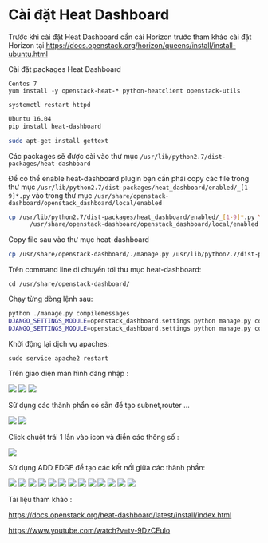 # Cài đặt Heat Dashboard 

Trước khi cài đặt Heat Dashboard cần cài Horizon trước tham khảo cài đặt Horizon tại https://docs.openstack.org/horizon/queens/install/install-ubuntu.html

Cài đặt packages Heat Dashboard

```
Centos 7
yum install -y openstack-heat-* python-heatclient openstack-utils
```
`systemctl restart httpd`

``` sh
Ubuntu 16.04
pip install heat-dashboard
```
``` sh
sudo apt-get install gettext
```

Các packages sẽ được cài vào thư mục `/usr/lib/python2.7/dist-packages/heat-dashboard`


Để có thể enable heat-dashboard plugin bạn cần phải copy các file trong thư mục `/usr/lib/python2.7/dist-packages/heat_dashboard/enabled/_[1-9]*.py` vào trong thư mục `/usr/share/openstack-dashboard/openstack_dashboard/local/enabled`

``` sh
cp /usr/lib/python2.7/dist-packages/heat_dashboard/enabled/_[1-9]*.py \
      /usr/share/openstack-dashboard/openstack_dashboard/local/enabled
```

Copy file sau vào thư mục heat-dashboard

``` sh
cp /usr/share/openstack-dashboard/./manage.py /usr/lib/python2.7/dist-packages/heat_dashboard/
```

Trên command line di chuyển tới thư mục heat-dashboard:

`cd /usr/share/openstack-dashboard/`

Chạy từng dòng lệnh sau:

``` sh
python ./manage.py compilemessages
DJANGO_SETTINGS_MODULE=openstack_dashboard.settings python manage.py collectstatic --noinput
DJANGO_SETTINGS_MODULE=openstack_dashboard.settings python manage.py compress --force
```
 
 
Khởi động lại dịch vụ apaches: 

`sudo service apache2 restart`

Trên giao diện màn hình đăng nhập :

<img src="https://github.com/anhict/Openstack-Heat/blob/master/images/heat3.png">


<img src="https://github.com/anhict/Openstack-Heat/blob/master/images/heat4.png">


<img src="https://github.com/anhict/Openstack-Heat/blob/master/images/heat5.png">

Sử dụng các thành phần có sẵn để tạo subnet,router ...

<img src="https://github.com/anhict/Openstack-Heat/blob/master/images/heat6.png">


<img src="https://github.com/anhict/Openstack-Heat/blob/master/images/heat7.png">

 
Click chuột trái 1 lần vào icon và điền các thông số :

<img src="https://github.com/anhict/Openstack-Heat/blob/master/images/heat8.png">

Sử dụng ADD EDGE để tạo các kết nối giữa các thành phần:

<img src="https://github.com/anhict/Openstack-Heat/blob/master/images/heat9.png"> 


<img src="https://github.com/anhict/Openstack-Heat/blob/master/images/heat10.png">

<img src="https://github.com/anhict/Openstack-Heat/blob/master/images/heat11.png">


<img src="https://github.com/anhict/Openstack-Heat/blob/master/images/heat12.png">

<img src="https://github.com/anhict/Openstack-Heat/blob/master/images/heat14.png">

<img src="https://github.com/anhict/Openstack-Heat/blob/master/images/heat15.png">

<img src="https://github.com/anhict/Openstack-Heat/blob/master/images/heat16.png">

<img src="https://github.com/anhict/Openstack-Heat/blob/master/images/heat17.png">

<img src="https://github.com/anhict/Openstack-Heat/blob/master/images/heat18.png">

<img src="https://github.com/anhict/Openstack-Heat/blob/master/images/heat19.png">

<img src="https://github.com/anhict/Openstack-Heat/blob/master/images/heat20.png">

<img src="https://github.com/anhict/Openstack-Heat/blob/master/images/heat21.png">

<img src="https://github.com/anhict/Openstack-Heat/blob/master/images/heat22.png">






























Tài liệu tham khảo : 


https://docs.openstack.org/heat-dashboard/latest/install/index.html


https://www.youtube.com/watch?v=tv-9DzCEulo
